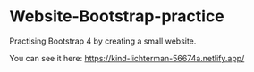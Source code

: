# Website-Bootstrap-practice

Practising Bootstrap 4 by creating a small website.


You can see it here: https://kind-lichterman-56674a.netlify.app/
